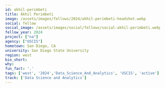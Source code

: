 ```yaml
---
id: akhil-perimbeti
title: Akhil Perimbeti
image: /assets/images/fellows/2024/akhil-perimbeti-headshot.webp
social: fellow
social_image: /assets/images/social/fellows/social-akhil-perimbeti.webp
fellow_year: 2024
project: ["na"]
agency: ["USCIS"]
hometown: San Diego, CA
university: San Diego State University
region: west
bio_short: 
why: 
fun_fact: '.'
tags: ['west', '2024','Data_Science_And_Analytics', 'USCIS', 'active']
track: ['Data Science and Analytics']
---
```

